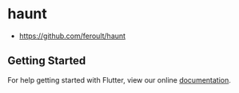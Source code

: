# haunt

- https://github.com/feroult/haunt

## Getting Started

For help getting started with Flutter, view our online
[documentation](http://flutter.io/).
